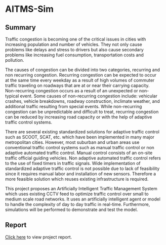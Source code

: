 # AITMS-Sim

## Summary

  Traffic congestion is becoming one of the critical issues in cities with increasing population and number of vehicles. They not only cause problems like delays and stress to drivers but also cause secondary problems like increasing fuel consumption, transportation costs and pollution.
	
  The causes of congestion can be divided into two categories, recurring and non recurring congestion. Recurring congestion can be expected to occur at the same time every weekday as a result of high volumes of commuter traffic traveling on roadways that are at or near their carrying capacity. Non-recurring congestion occurs as a result of an unexpected or non-typical event. Some causes of non-recurring congestion include: vehicular crashes, vehicle breakdowns, roadway construction, inclimate weather, and additional traffic resulting from special events. While non-recurring congestion can be unpredictable and difficult to treat, recurring congestion can be reduced by increasing road capacity or with the help of adaptive traffic control systems.
	
  There are several existing standardized solutions for adaptive traffic control such as SCOOT, SCAT, etc. which have been implemented in many major metropolitan cities. However, most suburban and urban areas use conventional traffic control systems such as manual traffic control or non adaptive automated traffic control. Manual control consists of an on-site traffic official guiding vehicles. Non adaptive automated traffic control refers to the use of fixed timers in traffic signals. Wide implementation of standardized adaptive traffic control is not possible due to lack of feasibility since it requires manual labor and installation of new sensors. Therefore a more feasible solution which reuses existing infrastructure is required.
	
  This project proposes an Artificially Intelligent Traffic Management System which uses existing CCTV feed to optimize traffic control over small to medium scale road networks. It uses an artificially intelligent agent or model to handle the complexity of day to day traffic in real-time. Furthermore, simulations will be performed to demonstrate and test the model.
  
## Report 

[Click here](https://drive.google.com/file/d/1iy2MttsE40TO2Ksjm_YE-50OWoaNCqAy/view?usp=sharing) to view project report.
